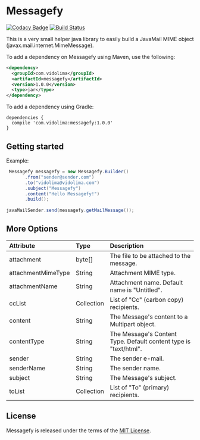 # Messagefy

[![Codacy Badge](https://api.codacy.com/project/badge/Grade/79d4d0cf623e4d34ae92b39becfd231c)](https://www.codacy.com/app/marcosvidolin/messagefy?utm_source=github.com&amp;utm_medium=referral&amp;utm_content=marcosvidolin/messagefy&amp;utm_campaign=Badge_Grade)
[![Build Status](https://travis-ci.org/marcosvidolin/messagefy.svg?branch=master)](https://travis-ci.org/marcosvidolin/messagefy)

This is a very small helper java library to easily build a JavaMail MIME object (javax.mail.internet.MimeMessage).

To add a dependency on Messagefy using Maven, use the following:

```xml
<dependency>
  <groupId>com.vidolima</groupId>
  <artifactId>messagefy</artifactId>
  <version>1.0.0</version>
  <type>jar</type>
</dependency>
```

To add a dependency using Gradle:
```
dependencies {
  compile 'com.vidolima:messagefy:1.0.0'
}
```


## Getting started

Example:

```java
 Messagefy messagefy = new Messagefy.Builder()
       .from("sender@sender.com")
       .to("vidolima@vidolima.com")
       .subject("Messagefy")
       .content("Hello Messagefy!")
       .build();
       
javaMailSender.send(messagefy.getMailMessage());
```

## More Options

| Attribute           | Type                 | Description |
| :-------------------| :------------------- | :---------- |
| attachment          | byte[]               | The file to be attached to the message. |  
| attachmentMimeType  | String               | Attachment MIME type. |
| attachmentName      | String               | Attachment name. Default name is "Untitled". |
| ccList              | Collection<String>   | List of "Cc" (carbon copy) recipients. |
| content             | String               | The Message's content to a Multipart object. |
| contentType         | String               | The Message's Content Type. Default content type is "text/html". |
| sender              | String               | The sender e-mail. |
| senderName          | String               | The sender name. |
| subject             | String               | The Message's subject. |
| toList              | Collection<String>   | List of "To" (primary) recipients. |


## License
Messagefy is released under the terms of the [MIT License](http://opensource.org/licenses/MIT).

